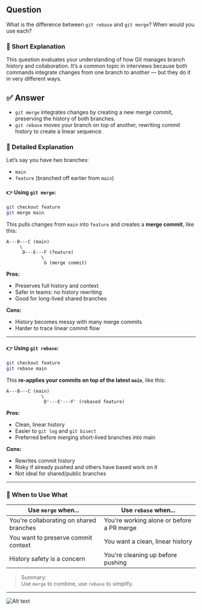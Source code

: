 
## Question  
What is the difference between `git rebase` and `git merge`? When would you use each?

### 📝 Short Explanation  
This question evaluates your understanding of how Git manages branch history and collaboration. It’s a common topic in interviews because both commands integrate changes from one branch to another — but they do it in very different ways.

## ✅ Answer  
- `git merge` integrates changes by creating a new merge commit, preserving the history of both branches.
- `git rebase` moves your branch on top of another, rewriting commit history to create a linear sequence.

### 📘 Detailed Explanation  
Let’s say you have two branches:
- `main`
- `feature` (branched off earlier from `main`)

#### 👉 Using `git merge`:
```bash
git checkout feature
git merge main
```

This pulls changes from `main` into `feature` and creates a **merge commit**, like this:
```
A---B---C (main)
     \
      D---E---F (feature)
             \
              G (merge commit)
```

**Pros:**
- Preserves full history and context
- Safer in teams: no history rewriting
- Good for long-lived shared branches

**Cons:**
- History becomes messy with many merge commits
- Harder to trace linear commit flow

---

#### 👉 Using `git rebase`:
```bash
git checkout feature
git rebase main
```

This **re-applies your commits on top of the latest `main`**, like this:
```
A---B---C (main)
             \
              D'---E'---F' (rebased feature)
```

**Pros:**
- Clean, linear history
- Easier to `git log` and `git bisect`
- Preferred before merging short-lived branches into main

**Cons:**
- Rewrites commit history
- Risky if already pushed and others have based work on it
- Not ideal for shared/public branches

---

### 🧠 When to Use What

| Use `merge` when...            | Use `rebase` when...                  |
|-------------------------------|---------------------------------------|
| You're collaborating on shared branches | You're working alone or before a PR merge |
| You want to preserve commit context     | You want a clean, linear history          |
| History safety is a concern             | You're cleaning up before pushing         |

> Summary:  
> Use `merge` to combine, use `rebase` to simplify.

---

![Alt text](./images/git-merge-vs-rebase.png)
